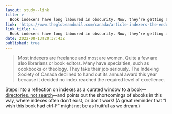 ```yaml
---
layout: study--link
title: >-
  Book indexers have long laboured in obscurity. Now, they’re getting a long-overdue moment in the sun - The Globe and Mail
link: 'https://www.theglobeandmail.com/canada/article-indexers-the-enduring-usefulness-of/'
link_title: >-
  Book indexers have long laboured in obscurity. Now, they’re getting a long-overdue moment in the sun - The Globe and Mail
date: 2022-08-13T20:37:43Z
published: true
---
```


> Most indexers are freelance and most are women. Quite a few are also librarians or book editors. Many have specialties, such as cookbooks or theology. They take their job seriously. The Indexing Society of Canada declined to hand out its annual award this year because it decided no index reached the required level of excellence.

Steps into a reflection on indexes as a curated window to a  book—[directories, not search](https://lucascherkewski.com/links/2022/08/02/adactio-journaldirectory-enquiries/)—and points out the shortcomings of ebooks in this way, where indexes often don’t exist, or don’t work! (A great reminder that “I wish this book had ctrl-F” might not be as fruitful as we dream.)

